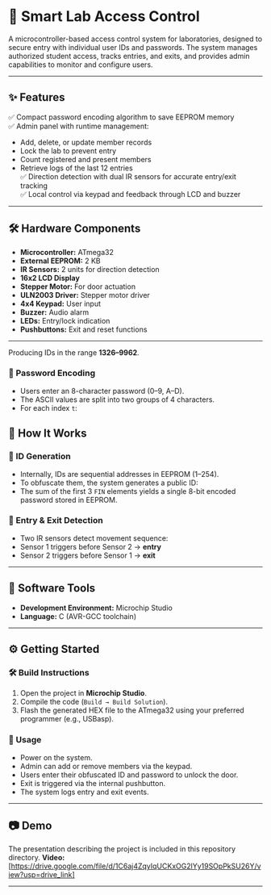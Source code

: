 # 🚀 Smart Lab Access Control

A microcontroller-based access control system for laboratories, designed to secure entry with individual user IDs and passwords. The system manages authorized student access, tracks entries, and exits, and provides admin capabilities to monitor and configure users.

---

## ✨ Features

✅ Compact password encoding algorithm to save EEPROM memory  
✅ Admin panel with runtime management:  
- Add, delete, or update member records  
- Lock the lab to prevent entry  
- Count registered and present members  
- Retrieve logs of the last 12 entries  
✅ Direction detection with dual IR sensors for accurate entry/exit tracking  
✅ Local control via keypad and feedback through LCD and buzzer  

---

## 🛠️ Hardware Components

- **Microcontroller:** ATmega32
- **External EEPROM:** 2 KB
- **IR Sensors:** 2 units for direction detection
- **16x2 LCD Display**
- **Stepper Motor:** For door actuation
- **ULN2003 Driver:** Stepper motor driver
- **4x4 Keypad:** User input
- **Buzzer:** Audio alarm
- **LEDs:** Entry/lock indication
- **Pushbuttons:** Exit and reset functions

---
Producing IDs in the range **1326–9962**.

### 🔑 Password Encoding
- Users enter an 8-character password (0–9, A–D).
- The ASCII values are split into two groups of 4 characters.
- For each index `t`:

## 🧠 How It Works

### 🎫 ID Generation
- Internally, IDs are sequential addresses in EEPROM (1–254).
- To obfuscate them, the system generates a public ID:
- The sum of the first 3 `FIN` elements yields a single 8-bit encoded password stored in EEPROM.

### 🚪 Entry & Exit Detection
- Two IR sensors detect movement sequence:
- Sensor 1 triggers before Sensor 2 → **entry**
- Sensor 2 triggers before Sensor 1 → **exit**

---

## 🧩 Software Tools

- **Development Environment:** Microchip Studio
- **Language:** C (AVR-GCC toolchain)

---

## ⚙️ Getting Started

### 🛠️ Build Instructions
1. Open the project in **Microchip Studio**.
2. Compile the code (`Build → Build Solution`).
3. Flash the generated HEX file to the ATmega32 using your preferred programmer (e.g., USBasp).

### 🧪 Usage
- Power on the system.
- Admin can add or remove members via the keypad.
- Users enter their obfuscated ID and password to unlock the door.
- Exit is triggered via the internal pushbutton.
- The system logs entry and exit events.

---

## 📷 Demo

The presentation describing the project is included in this repository directory.
**Video:** [https://drive.google.com/file/d/1C6aj4ZqyIqUCKxOG2lYy19SOpPkSU26Y/view?usp=drive_link]

---
